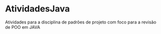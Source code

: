 # AtividadesJava
Atividades para a disciplina de padrões de projeto com foco para a revisão de POO em JAVA
